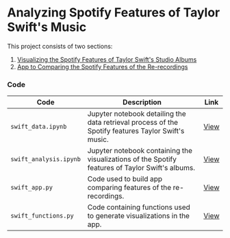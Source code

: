 # Analyzing Spotify Features of Taylor Swift's Music

This project consists of two sections:

1. [Visualizing the Spotify Features of Taylor Swift's Studio Albums](https://johncarlomaula.github.io/project1_swift)
2. [App to Comparing the Spotify Features of the Re-recordings](https://johncarlomaula-taylorswift-spotify-features-pr-swift-app-8j8zgx.streamlitapp.com)

### Code

| Code| Description | Link |
| --- | ----------- | --- |
| `swift_data.ipynb` | Jupyter notebook detailing the data retrieval process of the Spotify features Taylor Swift's music. | [View](https://github.com/johncarlomaula/taylorswift-spotify-features-project/blob/main/swift_data.ipynb) |
| `swift_analysis.ipynb` | Jupyter notebook containing the visualizations of the Spotify features of Taylor Swift's albums. | [View](https://github.com/johncarlomaula/taylorswift-spotify-features-project/blob/main/swift_analysis.ipynb) |
| `swift_app.py` | Code used to build app comparing features of the re-recordings. | [View](https://github.com/johncarlomaula/taylorswift-spotify-features-project/blob/main/swift_app.py) |
| `swift_functions.py` | Code containing functions used to generate visualizations in the app. | [View](https://github.com/johncarlomaula/taylorswift-spotify-features-project/blob/main/swift_functions.py) |

